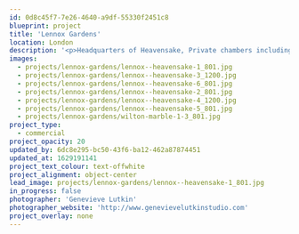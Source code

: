 ```yaml
---
id: 0d8c45f7-7e26-4640-a9df-55330f2451c8
blueprint: project
title: 'Lennox Gardens'
location: London
description: '<p>Headquarters of Heavensake, Private chambers including reception, office and entertainment space.</p>'
images:
  - projects/lennox-gardens/lennox--heavensake-1_801.jpg
  - projects/lennox-gardens/lennox--heavensake-3_1200.jpg
  - projects/lennox-gardens/lennox--heavensake-6_801.jpg
  - projects/lennox-gardens/lennox--heavensake-2_801.jpg
  - projects/lennox-gardens/lennox--heavensake-4_1200.jpg
  - projects/lennox-gardens/lennox--heavensake-5_801.jpg
  - projects/lennox-gardens/wilton-marble-1-3_801.jpg
project_type:
  - commercial
project_opacity: 20
updated_by: 6dc8e295-bc50-43f6-ba12-462a87874451
updated_at: 1629191141
project_text_colour: text-offwhite
project_alignment: object-center
lead_image: projects/lennox-gardens/lennox--heavensake-1_801.jpg
in_progress: false
photographer: 'Genevieve Lutkin'
photographer_website: 'http://www.genevievelutkinstudio.com'
project_overlay: none
---
```

